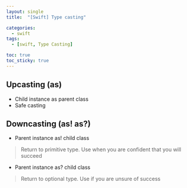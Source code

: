 ```yaml
---
layout: single
title:  "[Swift] Type casting"

categories:
  - swift
tags:
  - [swift, Type Casting]

toc: true
toc_sticky: true
---
```

## Upcasting (as)
- Child instance as parent class
- Safe casting

## Downcasting (as! as?)
- Parent instance as! child class
> Return to primitive type. Use when you are confident that you will succeed

- Parent instance as? child class
> Return to optional type. Use if you are unsure of success

